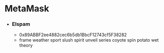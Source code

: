 # MetaMask
- ### Elspam
	- 0x89ABBF2ee4882cec6b5db1BbcF12743cf5F38282
	- frame weather sport slush spirit unveil series coyote spin potato wet theory
